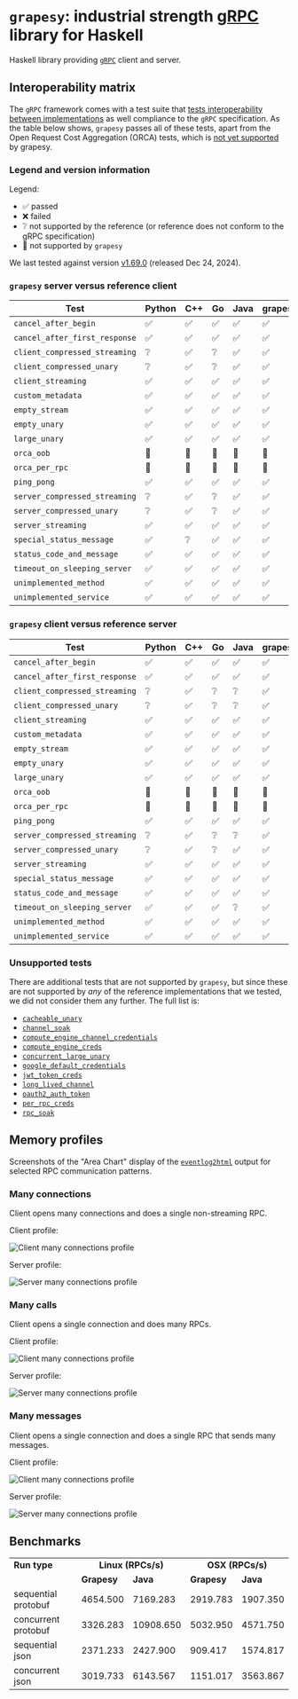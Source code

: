 # `grapesy`: industrial strength [gRPC][grpc:website] library for Haskell

Haskell library providing [`gRPC`][grpc:website] client and server.

## Interoperability matrix

The `gRPC` framework comes with a test suite that [tests interoperability
between implementations][grpc:interop] as well compliance to the `gRPC`
specification. As the table below shows, `grapesy` passes all of these tests,
apart from the Open Request Cost Aggregation (ORCA) tests, which is [not yet
supported][grapesy:issue:72-orca] by grapesy.

### Legend and version information

Legend:

* ✅ passed
* ❌ failed
* ❔ not supported by the reference (or reference does not conform to the gRPC
  specification)
* 🚫 not supported by `grapesy`

We last tested against version
[v1.69.0](https://github.com/grpc/grpc/releases/tag/v1.69.0) (released Dec 24,
2024).

### `grapesy` server versus reference client

| Test                          | Python | C++  | Go | Java | grapesy |
| ----------------------------- | ------ | ---- | -- | ---- | ------- |
| `cancel_after_begin`          | ✅      | ✅    | ✅  | ✅    | ✅       |
| `cancel_after_first_response` | ✅      | ✅    | ✅  | ✅    | ✅       |
| `client_compressed_streaming` | ❔      | ✅    | ❔  | ✅    | ✅       |
| `client_compressed_unary`     | ❔      | ✅    | ❔  | ✅    | ✅       |
| `client_streaming`            | ✅      | ✅    | ✅  | ✅    | ✅       |
| `custom_metadata`             | ✅      | ✅    | ✅  | ✅    | ✅       |
| `empty_stream`                | ✅      | ✅    | ✅  | ✅    | ✅       |
| `empty_unary`                 | ✅      | ✅    | ✅  | ✅    | ✅       |
| `large_unary`                 | ✅      | ✅    | ✅  | ✅    | ✅       |
| `orca_oob`                    | 🚫      | 🚫    | 🚫  | 🚫    | 🚫       |
| `orca_per_rpc`                | 🚫      | 🚫    | 🚫  | 🚫    | 🚫       |
| `ping_pong`                   | ✅      | ✅    | ✅  | ✅    | ✅       |
| `server_compressed_streaming` | ❔      | ✅    | ❔  | ✅    | ✅       |
| `server_compressed_unary`     | ❔      | ✅    | ❔  | ✅    | ✅       |
| `server_streaming`            | ✅      | ✅    | ✅  | ✅    | ✅       |
| `special_status_message`      | ✅      | ❔    | ✅  | ✅    | ✅       |
| `status_code_and_message`     | ✅      | ✅    | ✅  | ✅    | ✅       |
| `timeout_on_sleeping_server`  | ✅      | ✅    | ✅  | ✅    | ✅       |
| `unimplemented_method`        | ✅      | ✅    | ✅  | ✅    | ✅       |
| `unimplemented_service`       | ✅      | ✅    | ✅  | ✅    | ✅       |

### `grapesy` client versus reference server

| Test                          | Python | C++  | Go | Java | grapesy |
| ----------------------------- | ------ | ---- | -- | ---- | ------- |
| `cancel_after_begin`          | ✅      | ✅    | ✅  | ✅    | ✅       |
| `cancel_after_first_response` | ✅      | ✅    | ✅  | ✅    | ✅       |
| `client_compressed_streaming` | ❔      | ✅    | ❔  | ❔    | ✅       |
| `client_compressed_unary`     | ❔      | ✅    | ❔  | ❔    | ✅       |
| `client_streaming`            | ✅      | ✅    | ✅  | ✅    | ✅       |
| `custom_metadata`             | ✅      | ✅    | ✅  | ✅    | ✅       |
| `empty_stream`                | ✅      | ✅    | ✅  | ✅    | ✅       |
| `empty_unary`                 | ✅      | ✅    | ✅  | ✅    | ✅       |
| `large_unary`                 | ✅      | ✅    | ✅  | ✅    | ✅       |
| `orca_oob`                    | 🚫      | 🚫    | 🚫  | 🚫    | 🚫       |
| `orca_per_rpc`                | 🚫      | 🚫    | 🚫  | 🚫    | 🚫       |
| `ping_pong`                   | ✅      | ✅    | ✅  | ✅    | ✅       |
| `server_compressed_streaming` | ❔      | ✅    | ❔  | ❔    | ✅       |
| `server_compressed_unary`     | ❔      | ✅    | ❔  | ✅    | ✅       |
| `server_streaming`            | ✅      | ✅    | ✅  | ✅    | ✅       |
| `special_status_message`      | ✅      | ✅    | ✅  | ✅    | ✅       |
| `status_code_and_message`     | ✅      | ✅    | ✅  | ✅    | ✅       |
| `timeout_on_sleeping_server`  | ✅      | ✅    | ✅  | ❔    | ✅       |
| `unimplemented_method`        | ✅      | ✅    | ✅  | ✅    | ✅       |
| `unimplemented_service`       | ✅      | ✅    | ✅  | ✅    | ✅       |

### Unsupported tests

There are additional tests that are not supported by `grapesy`, but since these
are not supported by _any_ of the reference implementations that we tested, we
did not consider them any further. The full list is:

* [`cacheable_unary`](https://github.com/grpc/grpc/blob/master/doc/interop-test-descriptions.md#cacheable_unary)
* [`channel_soak`](https://github.com/grpc/grpc/blob/master/doc/interop-test-descriptions.md#channel_soak)
* [`compute_engine_channel_credentials`](https://github.com/grpc/grpc/blob/master/doc/interop-test-descriptionsmd#compute_engine_channel_credentials)
* [`compute_engine_creds`](https://github.com/grpc/grpc/blob/master/doc/interop-test-descriptions.md#compute_engine_creds)
* [`concurrent_large_unary`](https://github.com/grpc/grpc/blob/master/doc/interop-test-descriptions.md#concurrent_large_unary)
* [`google_default_credentials`](https://github.com/grpc/grpc/blob/master/doc/interop-test-descriptions.md#google_default_credentials)
* [`jwt_token_creds`](https://github.com/grpc/grpc/blob/master/doc/interop-test-descriptions.md#jwt_token_creds)
* [`long_lived_channel`](https://github.com/grpc/grpc/blob/master/doc/interop-test-descriptions.md#long_lived_channel)
* [`oauth2_auth_token`](https://github.com/grpc/grpc/blob/master/doc/interop-test-descriptions.md#oauth2_auth_token)
* [`per_rpc_creds`](https://github.com/grpc/grpc/blob/master/doc/interop-test-descriptions.md#per_rpc_creds)
* [`rpc_soak`](https://github.com/grpc/grpc/blob/master/doc/interop-test-descriptions.md#rpc_soak)

## Memory profiles

Screenshots of the "Area Chart" display of the
[`eventlog2html`](https://github.com/mpickering/eventlog2html) output for
selected RPC communication patterns.

### Many connections

Client opens many connections and does a single non-streaming RPC.

Client profile:

![Client many connections
profile](/assets/profiles/many-connections-100000-client.png)

Server profile:

![Server many connections
profile](/assets/profiles/many-connections-100000-server.png)

### Many calls

Client opens a single connection and does many RPCs.

Client profile:

![Client many connections
profile](/assets/profiles/many-calls-client.png)

Server profile:

![Server many connections
profile](/assets/profiles/many-calls-server.png)

### Many messages

Client opens a single connection and does a single RPC that sends many messages.

Client profile:

![Client many connections
profile](/assets/profiles/many-messages-client.png)

Server profile:

![Server many connections
profile](/assets/profiles/many-messages-server.png)

## Benchmarks

<table>
  <tr>
    <td><strong>Run type</strong></td>
    <td colspan=2 style="text-align: center"><strong>Linux (RPCs/s)</strong></td>
    <td colspan=2 style="text-align: center"><strong>OSX (RPCs/s)</strong></td>
  </tr>
  <tr>
    <td></td>
    <td><strong>Grapesy</strong></td>
    <td><strong>Java</strong></td>
    <td><strong>Grapesy</strong></td>
    <td><strong>Java</strong></td>
  </tr>
  <tr>
    <td>sequential protobuf</td>
    <td>4654.500</td>
    <td>7169.283</td>
    <td>2919.783</td>
    <td>1907.350</td>
  </tr>
  <tr>
    <td>concurrent protobuf</td>
    <td>3326.283</td>
    <td>10908.650</td>
    <td>5032.950</td>
    <td>4571.750</td>
  </tr>
  <tr>
    <td>sequential json</td>
    <td>2371.233</td>
    <td>2427.900</td>
    <td>909.417</td>
    <td>1574.817</td>
  </tr>
  <tr>
    <td>concurrent json</td>
    <td>3019.733</td>
    <td>6143.567</td>
    <td>1151.017</td>
    <td>3563.867</td>
  </tr>
</table>


[grpc:website]: https://grpc.io/
[grpc:interop]: https://github.com/grpc/grpc/tree/master/tools/interop_matrix
[grapesy:issue:72-orca]: https://github.com/well-typed/grapesy/issues/72


